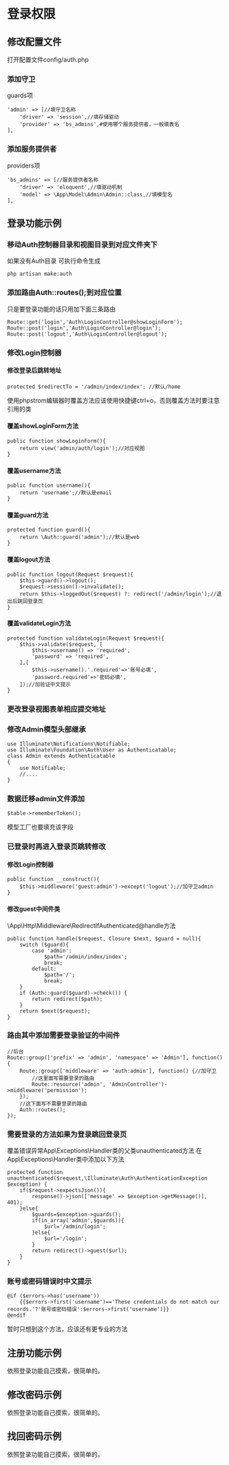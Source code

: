 # 登录权限

## 修改配置文件

打开配置文件config/auth.php

### 添加守卫

guards项

```
'admin' => [//填守卫名称
    'driver' => 'session',//填存储驱动
    'provider' => 'bs_admins',#使用哪个服务提供者，一般填表名
],
```

### 添加服务提供者

providers项

```
'bs_admins' => [//服务提供者名称
    'driver' => 'eloquent',//填驱动机制
    'model' => \App\Model\Admin\Admin::class,//填模型名
],
```

## 登录功能示例  

### 移动Auth控制器目录和视图目录到对应文件夹下  

如果没有Auth目录 可执行命令生成

```
php artisan make:auth
```



### 添加路由Auth::routes();到对应位置

只是要登录功能的话只用加下面三条路由

```
Route::get('login','Auth\LoginController@showLoginForm');
Route::post('login','Auth\LoginController@login');
Route::post('logout','Auth\LoginController@logout');
```

### 修改Login控制器

#### 修改登录后跳转地址

```
protected $redirectTo = '/admin/index/index'; //默认/home
```

使用phpstrom编辑器时覆盖方法应该使用快捷键ctrl+o，否则覆盖方法时要注意引用的类

#### 覆盖showLoginForm方法

```
public function showLoginForm(){
    return view('admin/auth/login');//对应视图
}
```

#### 覆盖username方法

```
public function username(){
    return 'username';//默认是email
}
```

#### 覆盖guard方法

```
protected function guard(){
    return \Auth::guard('admin');//默认是web
}
```

#### 覆盖logout方法

```
public function logout(Request $request){
    $this->guard()->logout();
    $request->session()->invalidate();
    return $this->loggedOut($request) ?: redirect('/admin/login');//退出后跳回登录页
}
```

#### 覆盖validateLogin方法

```
protected function validateLogin(Request $request){
    $this->validate($request, [
        $this->username() => 'required',
        'password' => 'required',
    ],[
        $this->username().'.required'=>'账号必填',
        'password.required'=>'密码必填',
    ]);//加验证中文提示
}
```

### 更改登录视图表单相应提交地址

### 修改Admin模型头部继承

```
use Illuminate\Notifications\Notifiable;
use Illuminate\Foundation\Auth\User as Authenticatable;
class Admin extends Authenticatable
{
    use Notifiable;
    //....
}
```

### 数据迁移admin文件添加

```
$table->rememberToken();
```

模型工厂也要填充该字段

### 已登录时再进入登录页跳转修改

#### 修改Login控制器

```
public function __construct(){
    $this->middleware('guest:admin')->except('logout');//加守卫admin
}
```

#### 修改guest中间件类

\App\Http\Middleware\RedirectIfAuthenticated@handle方法

```
public function handle($request, Closure $next, $guard = null){
    switch ($guard){
        case 'admin':
            $path='/admin/index/index';
            break;
        default:
            $path='/';
            break;
    }
    if (Auth::guard($guard)->check()) {
        return redirect($path);
    }
    return $next($request);
}
```

### 路由其中添加需要登录验证的中间件

```
//后台
Route::group(['prefix' => 'admin', 'namespace' => 'Admin'], function() {
    Route::group(['middleware' => 'auth:admin'], function() {//加守卫
        //这里面写需要登录的路由
        Route::resource('admin', 'AdminController')->middleware('permission');
    });
    //这下面写不需要登录的路由
    Auth::routes();
});
```

### 需要登录的方法如果为登录跳回登录页

覆盖错误异常App\Exceptions\Handler类的父类unauthenticated方法
在App\Exceptions\Handler类中添加以下方法

```
protected function unauthenticated($request,\Illuminate\Auth\AuthenticationException $exception) {
    if($request->expectsJson()){
        response()->json(['message' => $exception->getMessage()], 401);
    }else{
        $guards=$exception->guards();
        if(in_array('admin',$guards)){
            $url='/admin/login';
        }else{
            $url='/login';
        }
        return redirect()->guest($url);
    }
}
```

### 账号或密码错误时中文提示

```
@if ($errors->has('username'))
    {{$errors->first('username')=='These credentials do not match our records.'?'账号或密码错误':$errors->first('username')}}
@endif
```

暂时只想到这个方法，应该还有更专业的方法

## 注册功能示例

依照登录功能自己摸索，很简单的。

## 修改密码示例

依照登录功能自己摸索，很简单的。

## 找回密码示例

依照登录功能自己摸索，很简单的。